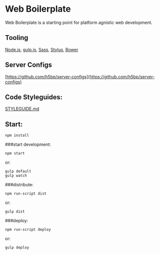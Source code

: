 Web Boilerplate
===============

Web Boilerplate is a starting point for platform agnistic web development.   

## Tooling

[Node.js](http://nodejs.org), [gulp.js](http://gulpjs.com),  [Sass](http://sass-lang.com/install),  [Stylus](http://learnboost.github.io/stylus/),  [Bower](http://bower.io/) 

## Server Configs

[https://github.com/h5bp/server-configs](https://github.com/h5bp/server-configs)


## Code Styleguides:

[STYLEGUIDE.md](./STYLEGUIDE%0A.md)


## Start:
```
npm install
```
###start development:
```
npm start
```
or:
```
gulp default
gulp watch
```
###distribute:
```
npm run-script dist
```
or:
```
gulp dist
```
###deploy:
```
npm run-script deploy
```
or:
```
gulp deploy
```
